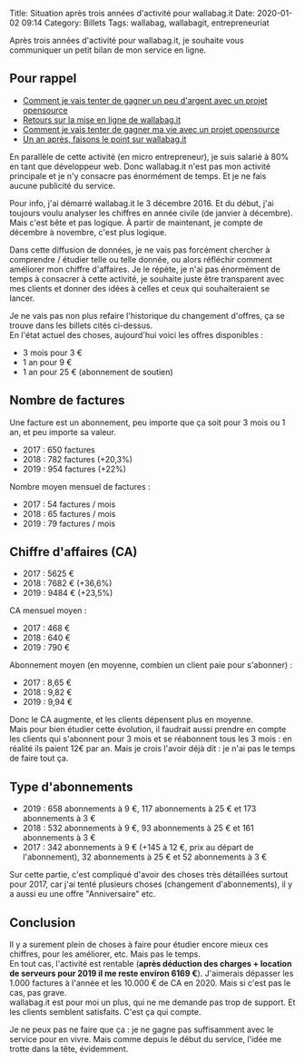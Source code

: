 Title: Situation après trois années d'activité pour wallabag.it
Date: 2020-01-02 09:14
Category: Billets
Tags: wallabag, wallabagit, entrepreneuriat

Après trois années d'activité pour wallabag.it, je souhaite vous communiquer un petit bilan de mon service en ligne.

## Pour rappel

* [Comment je vais tenter de gagner un peu d'argent avec un projet opensource]({filename}service-wallabag-it.md)
* [Retours sur la mise en ligne de wallabag.it]({filename}retours-mise-ligne-wallabagit.md)
* [Comment je vais tenter de gagner ma vie avec un projet opensource]({filename}comment-je-vais-tenter-de-gagner-ma-vie-avec-un-projet-opensource.md)
* [Un an après, faisons le point sur wallabag.it]({filename}un-an-apres-faisons-le-point-sur-wallabag-it.md)

En parallèle de cette activité (en micro entrepreneur), je suis salarié à 80% en tant que développeur web. Donc wallabag.it n'est pas mon activité principale et je n'y consacre pas énormément de temps. Et je ne fais aucune publicité du service.

Pour info, j'ai démarré wallabag.it le 3 décembre 2016. Et du début, j'ai toujours voulu analyser les chiffres en année civile (de janvier à décembre). Mais c'est bête et pas logique. À partir de maintenant, je compte de décembre à novembre, c'est plus logique.

Dans cette diffusion de données, je ne vais pas forcément chercher à comprendre / étudier telle ou telle donnée, ou alors réfléchir comment améliorer mon chiffre d'affaires. Je le répète, je n'ai pas énormément de temps à consacrer à cette activité, je souhaite juste être transparent avec mes clients et donner des idées à celles et ceux qui souhaiteraient se lancer.

Je ne vais pas non plus refaire l'historique du changement d'offres, ça se trouve dans les billets cités ci-dessus.  
En l'état actuel des choses, aujourd'hui voici les offres disponibles :

* 3 mois pour 3 €
* 1 an pour 9 €
* 1 an pour 25 € (abonnement de soutien)

## Nombre de factures

Une facture est un abonnement, peu importe que ça soit pour 3 mois ou 1 an, et peu importe sa valeur.

* 2017 : 650 factures
* 2018 : 782 factures (+20,3%)
* 2019 : 954 factures (+22%)

Nombre moyen mensuel de factures :

* 2017 : 54 factures / mois
* 2018 : 65 factures / mois
* 2019 : 79 factures / mois

## Chiffre d'affaires (CA)

* 2017 : 5625 €
* 2018 : 7682 € (+36,6%)
* 2019 : 9484 € (+23,5%)

CA mensuel moyen :

* 2017 : 468 €
* 2018 : 640 €
* 2019 : 790 €

Abonnement moyen (en moyenne, combien un client paie pour s'abonner) :

* 2017 : 8,65 €
* 2018 : 9,82 €
* 2019 : 9,94 €

Donc le CA augmente, et les clients dépensent plus en moyenne.  
Mais pour bien étudier cette évolution, il faudrait aussi prendre en compte les clients qui s'abonnent pour 3 mois et se réabonnent tous les 3 mois : en réalité ils paient 12€ par an. Mais je crois l'avoir déjà dit : je n'ai pas le temps de faire tout ça.

## Type d'abonnements

* 2019 : 658 abonnements à 9 €, 117 abonnements à 25 € et 173 abonnements à 3 €
* 2018 : 532 abonnements à 9 €, 93 abonnements à 25 € et 161 abonnements à 3 €
* 2017 : 342 abonnements à 9 € (+145 à 12 €, prix au départ de l'abonnement), 32 abonnements à 25 € et 52 abonnements à 3 €

Sur cette partie, c'est compliqué d'avoir des choses très détaillées surtout pour 2017, car j'ai tenté plusieurs choses (changement d'abonnements), il y a aussi eu une offre "Anniversaire" etc.

## Conclusion

Il y a surement plein de choses à faire pour étudier encore mieux ces chiffres, pour les améliorer, etc. Mais pas le temps.  
En tout cas, l'activité est rentable (**après déduction des charges + location de serveurs pour 2019 il me reste environ 6169 €**). J'aimerais dépasser les 1.000 factures à l'année et les 10.000 € de CA en 2020. Mais si c'est pas le cas, pas grave.  
wallabag.it est pour moi un plus, qui ne me demande pas trop de support. Et les clients semblent satisfaits. C'est ça qui compte.

Je ne peux pas ne faire que ça : je ne gagne pas suffisamment avec le service pour en vivre. Mais comme depuis le début du service, l'idée me trotte dans la tête, évidemment.
